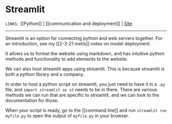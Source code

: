 # Streamlit
`LINKS:` [[Python]] | [[communication and deployment]] | [Site](https://www.streamlit.io/)

---
Streamlit is an option for connecting python and web servers together. For an introduction, see my [[2-3-21 metis]] notes on model deployment. 

It allows us to format the website using markdown, and has intuitive python methods and functionality to add elements to the website. 

We can also host streamlit apps using streamlit. This is because streamlit is both a python library and a company. 

In order to host a python script on streamlit, you just need to have it in a `.py` file, and `import streamlit as st` needs to be in there. There are various methods we can run that are specific to streamlit, and we can look to the documentation for those. 

When your script is ready, go to the [[command line]] and run `streamlit run myfile.py` to open the output of  `myfile.py` in your browser. 